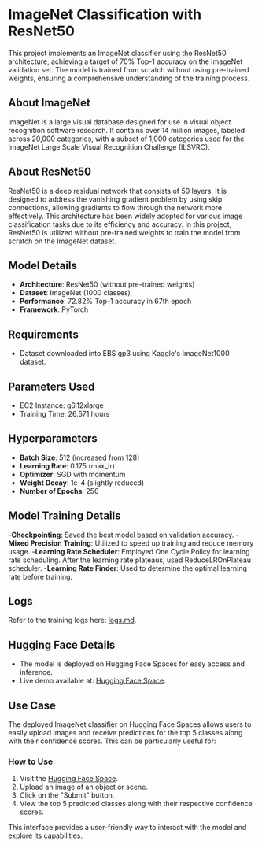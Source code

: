 # ImageNet Classification with ResNet50
This project implements an ImageNet classifier using the ResNet50 architecture, achieving a target of 70% Top-1 accuracy on the ImageNet validation set. The model is trained from scratch without using pre-trained weights, ensuring a comprehensive understanding of the training process.

## About ImageNet
ImageNet is a large visual database designed for use in visual object recognition software research. It contains over 14 million images, labeled across 20,000 categories, with a subset of 1,000 categories used for the ImageNet Large Scale Visual Recognition Challenge (ILSVRC).

## About ResNet50
ResNet50 is a deep residual network that consists of 50 layers. It is designed to address the vanishing gradient problem by using skip connections, allowing gradients to flow through the network more effectively. This architecture has been widely adopted for various image classification tasks due to its efficiency and accuracy. In this project, ResNet50 is utilized without pre-trained weights to train the model from scratch on the ImageNet dataset.

## Model Details
- **Architecture**: ResNet50 (without pre-trained weights)
- **Dataset**: ImageNet (1000 classes)
- **Performance**: 72.82% Top-1 accuracy in 67th epoch
- **Framework**: PyTorch


## Requirements
- Dataset downloaded into EBS gp3 using Kaggle's ImageNet1000 dataset.

## Parameters Used
- EC2 Instance: g6.12xlarge
- Training Time: 26.571 hours

## Hyperparameters
- **Batch Size**: 512 (increased from 128)
- **Learning Rate**: 0.175 (max_lr)
- **Optimizer**: SGD with momentum
- **Weight Decay**: 1e-4 (slightly reduced)
- **Number of Epochs**: 250

## Model Training Details
-**Checkpointing**: Saved the best model based on validation accuracy.
-**Mixed Precision Training**: Utilized to speed up training and reduce memory usage.
-**Learning Rate Scheduler**: Employed One Cycle Policy for learning rate scheduling. After the learning rate plateaus, used ReduceLROnPlateau scheduler.
-**Learning Rate Finder**: Used to determine the optimal learning rate before training.

## Logs
Refer to the training logs here: [logs.md](path/to/logs.md).

## Hugging Face Details
- The model is deployed on Hugging Face Spaces for easy access and inference.
- Live demo available at: [Hugging Face Space](https://huggingface.co/spaces/Rakavi12/ImageNet_classifier).

## Use Case
The deployed ImageNet classifier on Hugging Face Spaces allows users to easily upload images and receive predictions for the top 5 classes along with their confidence scores. This can be particularly useful for:

### How to Use
1. Visit the [Hugging Face Space](https://huggingface.co/spaces/Rakavi12/ImageNet_classifier).
2. Upload an image of an object or scene.
3. Click on the "Submit" button.
4. View the top 5 predicted classes along with their respective confidence scores.

This interface provides a user-friendly way to interact with the model and explore its capabilities.
